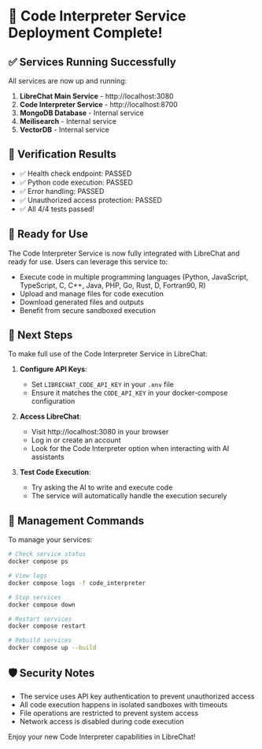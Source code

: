 # 🎉 Code Interpreter Service Deployment Complete!

## ✅ Services Running Successfully

All services are now up and running:

1. **LibreChat Main Service** - http://localhost:3080
2. **Code Interpreter Service** - http://localhost:8700
3. **MongoDB Database** - Internal service
4. **Meilisearch** - Internal service
5. **VectorDB** - Internal service

## 🧪 Verification Results

- ✅ Health check endpoint: PASSED
- ✅ Python code execution: PASSED
- ✅ Error handling: PASSED
- ✅ Unauthorized access protection: PASSED
- ✅ All 4/4 tests passed!

## 🚀 Ready for Use

The Code Interpreter Service is now fully integrated with LibreChat and ready for use. Users can leverage this service to:

- Execute code in multiple programming languages (Python, JavaScript, TypeScript, C, C++, Java, PHP, Go, Rust, D, Fortran90, R)
- Upload and manage files for code execution
- Download generated files and outputs
- Benefit from secure sandboxed execution

## 📝 Next Steps

To make full use of the Code Interpreter Service in LibreChat:

1. **Configure API Keys**:
   - Set `LIBRECHAT_CODE_API_KEY` in your `.env` file
   - Ensure it matches the `CODE_API_KEY` in your docker-compose configuration

2. **Access LibreChat**:
   - Visit http://localhost:3080 in your browser
   - Log in or create an account
   - Look for the Code Interpreter option when interacting with AI assistants

3. **Test Code Execution**:
   - Try asking the AI to write and execute code
   - The service will automatically handle the execution securely

## 🔧 Management Commands

To manage your services:

```bash
# Check service status
docker compose ps

# View logs
docker compose logs -f code_interpreter

# Stop services
docker compose down

# Restart services
docker compose restart

# Rebuild services
docker compose up --build
```

## 🛡️ Security Notes

- The service uses API key authentication to prevent unauthorized access
- All code execution happens in isolated sandboxes with timeouts
- File operations are restricted to prevent system access
- Network access is disabled during code execution

Enjoy your new Code Interpreter capabilities in LibreChat!